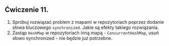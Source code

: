 ## Ćwiczenie 11.

1. Spróbuj rozwiązać problem z mapami w repozytoriach poprzez dodanie słowa kluczowego `synchronized`.
Jakie są efekty takiego rozwiązania.
2. Zastąp `HashMap` w repozytoriach inną mapą - `ConcurrentHashMap`, usuń słowo synchronized - nie będzie już potrzebne.
